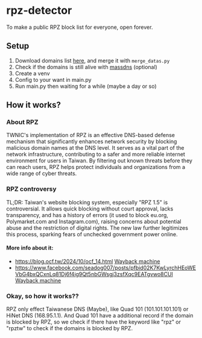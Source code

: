 # rpz-detector
To make a public RPZ block list for everyone, open forever.  
## Setup
1. Download domains list [here](https://github.com/tb0hdan/domains), and merge it with `merge_datas.py`
2. Check if the domains is still alive with [massdns](https://github.com/blechschmidt/massdns) (optional)
3. Create a venv
4. Config to your want in main.py
5. Run main.py then waiting for a while (maybe a day or so)

## How it works?
### About RPZ
TWNIC's implementation of RPZ is an effective DNS-based defense mechanism that significantly enhances network security by blocking malicious domain names at the DNS level. It serves as a vital part of the network infrastructure, contributing to a safer and more reliable internet environment for users in Taiwan. By filtering out known threats before they can reach users, RPZ helps protect individuals and organizations from a wide range of cyber threats.
### RPZ controversy
TL;DR: Taiwan's website blocking system, especially "RPZ 1.5" is controversial. It allows quick blocking without court approval, lacks transparency, and has a history of errors (it used to block eu.org, Polymarket.com and Instagram.com), raising concerns about potential abuse and the restriction of digital rights. The new law further legitimizes this process, sparking fears of unchecked government power online.
#### More info about it:
- <https://blog.ocf.tw/2024/10/ocf_14.html> [Wayback machine](https://web.archive.org/web/2/https://blog.ocf.tw/2024/10/ocf_14.html)
- <https://www.facebook.com/seadog007/posts/pfbid02K7KwLyrchHEoWEVbG4bxQCxnLq81Dj6f4ig9Qt5nbGWsgj3zsfXqc9EATgvwo8CUl> [Wayback machine](https://web.archive.org/web/20230607001325/https://www.facebook.com/seadog007/posts/pfbid02K7KwLyrchHEoWEVbG4bxQCxnLq81Dj6f4ig9Qt5nbGWsgj3zsfXqc9EATgvwo8CUl)
### Okay, so how it works??
RPZ only effect Taiwanese DNS (Maybe), like Quad 101 (101.101.101.101) or HiNet DNS (168.95.1.1). And Quad 101 have a additional record if the domain is blocked by RPZ, so we check if there have the keyword like "rpz" or "rpztw" to check if the domains is blocked by RPZ.